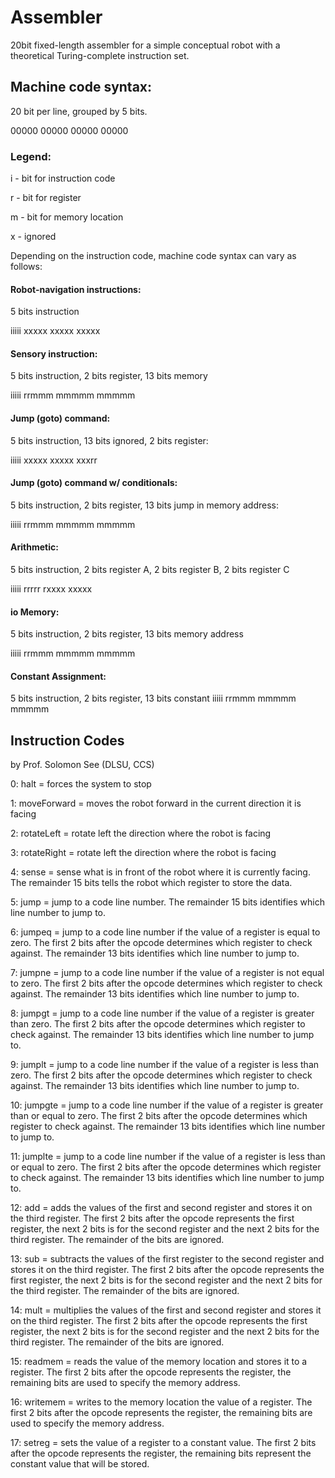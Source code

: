 # Assembler

20bit fixed-length assembler for a simple conceptual robot 
with a theoretical Turing-complete instruction set.

## Machine code syntax:

20 bit per line, grouped by 5 bits.

00000 00000 00000 00000

### Legend:

i - bit for instruction code

r - bit for register

m - bit for memory location

x - ignored

Depending on the instruction code, machine code syntax can vary as follows:

#### Robot-navigation instructions:

5 bits instruction

iiiii xxxxx xxxxx xxxxx

#### Sensory instruction:

5 bits instruction, 2 bits register, 13 bits memory

iiiii rrmmm mmmmm mmmmm

#### Jump (goto) command:

5 bits instruction, 13 bits ignored, 2 bits register:

iiiii xxxxx xxxxx xxxrr

#### Jump (goto) command w/ conditionals:

5 bits instruction, 2 bits register, 13 bits jump in memory address:

iiiii rrmmm mmmmm mmmmm

#### Arithmetic:

5 bits instruction, 2 bits register A, 2 bits register B, 2 bits register C

iiiii rrrrr rxxxx xxxxx

#### io Memory:

5 bits instruction, 2 bits register, 13 bits memory address

iiiii rrmmm mmmmm mmmmm

#### Constant Assignment:

5 bits instruction, 2 bits register, 13 bits constant
iiiii rrmmm mmmmm mmmmm

## Instruction Codes 
by Prof. Solomon See (DLSU, CCS)

0: halt = forces the system to stop

1: moveForward = moves the robot forward in the current direction it is facing

2: rotateLeft = rotate left the direction where the robot is facing

3: rotateRight = rotate left the direction where the robot is facing

4: sense = sense what is in front of the robot where it is currently facing. The remainder 15 bits tells the robot which register to store the data.

5: jump = jump to a code line number. The remainder 15 bits identifies which line number to jump to.

6: jumpeq = jump to a code line number if the value of a register is equal to zero. The first 2 bits after the opcode determines which register to check against. The remainder 13 bits identifies which line number to jump to.		

7: jumpne = jump to a code line number if the value of a register is not equal to zero. The first 2 bits after the opcode determines which register to check against. The remainder 13 bits identifies which line number to jump to.

8: jumpgt = jump to a code line number if the value of a register is greater than zero. The first 2 bits after the opcode determines which register to check against. The remainder 13 bits identifies which line number to jump to.

9: jumplt = jump to a code line number if the value of a register is less than zero. The first 2 bits after the opcode determines which register to check against. The remainder 13 bits identifies which line number to jump to.

10: jumpgte = jump to a code line number if the value of a register is greater than or equal to zero. The first 2 bits after the opcode determines which register to check against. The remainder 13 bits identifies which line number to jump to.

11: jumplte = jump to a code line number if the value of a register is less than or equal to zero. The first 2 bits after the opcode determines which register to check against. The remainder 13 bits identifies which line number to jump to.

12: add = adds the values of the first and second register and stores it on the third register. The first 2 bits after the opcode represents the first register, the next 2 bits is for the second register and the next 2 bits for the third register. The remainder of the bits are ignored.

13: sub = subtracts the values of the first register to the second register and stores it on the third register. The first 2 bits after the opcode represents the first register, the next 2 bits is for the second register and the next 2 bits for the third register. The remainder of the bits are ignored.

14: mult = multiplies the values of the first and second register and stores it on the third register. The first 2 bits after the opcode represents the first register, the next 2 bits is for the second register and the next 2 bits for the third register. The remainder of the bits are ignored.

15: readmem = reads the value of the memory location and stores it to a register. The first 2 bits after the opcode represents the register, the remaining bits are used to specify the memory address.

16: writemem = writes to the memory location the value of a register. The first 2 bits after the opcode represents the register, the remaining bits are used to specify the memory address.

17: setreg = sets the value of a register to a constant value. The first 2 bits after the opcode represents the register, the remaining bits represent the constant value that will be stored.


